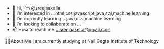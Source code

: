 - 👋 Hi, I’m @sreejaakella
- 👀 I’m interested in ...html,css,javascript,java,sql,machine learning
- 🌱 I’m currently learning ...java,css,machine learning
- 💞️ I’m looking to collaborate on ...
- 📫 How to reach me ...sreejaakella@gmail.com

<!---
sreejaakella/sreejaakella is a ✨ special ✨ repository because its `README.md` (this file) appears on your GitHub profile.
You can click the Preview link to take a look at your changes.
--->

🙋‍♀️About Me
I am currently studying at Neil Gogte Institute of Technology
